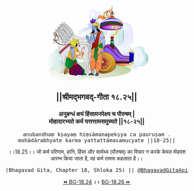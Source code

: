 <center><img src="../../asset/BG.png" alt="#API #bhagavadgitaapi #slok #nodejs #js #api #gitaapi #krishna #hinduism #vedic #ISKCON #shreemadbhagavadgita #technology"/>
<h2>||श्रीमद्‍भगवद्‍-गीता १८.२५||</h2>
<h3>अनुबन्धं क्षयं हिंसामनपेक्ष्य च पौरुषम् |<br/>मोहादारभ्यते कर्म यत्तत्तामसमुच्यते ||१८-२५||</h3>
<pre>anubandhaṃ kṣayaṃ hiṃsāmanapekṣya ca pauruṣam .<br/>mohādārabhyate karma yattattāmasamucyate ||18-25||</pre>
<p>।।18.25।। जो कर्म परिणाम, हानि, हिंसा और सार्मथ्य (पौरुषम्) का विचार न करके केवल मोहवश आरम्भ किया जाता है, वह कर्म तामस कहलाता है।।</p>
<pre>(Bhagavad Gita, Chapter 18, Shloka 25) || <a href="https://twitter.com/bhagavadgitaapi">@BhagavadGitaApi</a></pre><a href="../../18/24">⏪  BG-18.24</a><b>        ।।        </b><a href="../../18/26">BG-18.26  ⏩</a></center>